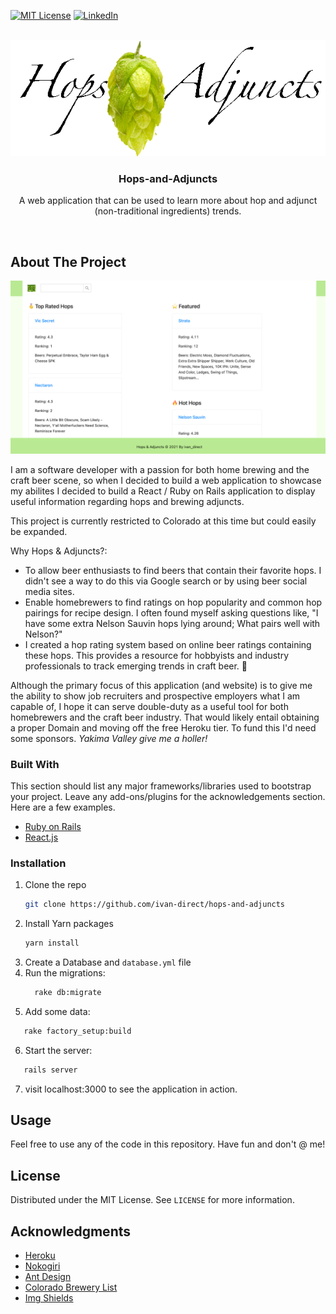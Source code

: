 <div id="top"></div>

<!-- PROJECT SHIELDS -->
[![MIT License][license-shield]][license-url]
[![LinkedIn][linkedin-shield]][linkedin-url]



<!-- PROJECT LOGO -->
<br />
<div align="center">
  <a href="https://github.com/ivan-direct/hops-and-adjuncts">
    <img src="display_images/logo.png" alt="Logo">
  </a>

  <h3 align="center">Hops-and-Adjuncts</h3>

  <p align="center">
    A web application that can be used to learn more about hop and adjunct (non-traditional ingredients) trends.
  </p>
  <br/>
</div>



<!-- ABOUT THE PROJECT -->
## About The Project

[![Product Name Screen Shot][product-screenshot]](https://hops-and-adjuncts.herokuapp.com/)

I am a software developer with a passion for both home brewing and the craft beer scene, so when I decided to build a web application to showcase my abilites I decided to build a React / Ruby on Rails application to display useful information regarding hops and brewing adjuncts.

This project is currently restricted to Colorado at this time but could easily be expanded. 

Why Hops & Adjuncts?:
* To allow beer enthusiasts to find beers that contain their favorite hops. I didn't see a way to do this via Google search or by using beer social media sites.
* Enable homebrewers to find ratings on hop popularity and common hop pairings for recipe design. I often found myself asking questions like, "I have some extra Nelson Sauvin hops lying around; What pairs well with Nelson?"
* I created a hop rating system based on online beer ratings containing these hops. This provides a resource for hobbyists and industry professionals to track emerging trends in craft beer. :beer:

Although the primary focus of this application (and website) is to give me the ability to show job recruiters and prospective employers what I am capable of, I hope it can serve double-duty as a useful tool for both homebrewers and the craft beer industry. That would likely entail obtaining a proper Domain and moving off the free Heroku tier. To fund this I'd need some sponsors. _Yakima Valley give me a holler!_



### Built With

This section should list any major frameworks/libraries used to bootstrap your project. Leave any add-ons/plugins for the acknowledgements section. Here are a few examples.

* [Ruby on Rails](https://rubyonrails.org/)
* [React.js](https://reactjs.org/)



### Installation

1. Clone the repo
   ```sh
   git clone https://github.com/ivan-direct/hops-and-adjuncts
   ```
2. Install Yarn packages
   ```sh
   yarn install
   ```
3. Create a Database and `database.yml` file
4. Run the migrations:
   ```sh
     rake db:migrate
   ```
5. Add some data:
  ```sh
     rake factory_setup:build
  ```
6. Start the server:
  ```sh
     rails server
  ```
7. visit localhost:3000 to see the application in action.



<!-- USAGE EXAMPLES -->
## Usage

Feel free to use any of the code in this repository. Have fun and don't @ me!



<!-- LICENSE -->
## License

Distributed under the MIT License. See `LICENSE` for more information.




<!-- ACKNOWLEDGMENTS -->
## Acknowledgments

* [Heroku](https://heroku.com)
* [Nokogiri](https://nokogiri.org)
* [Ant Design](https://ant.design)
* [Colorado Brewery List](https://www.coloradobrewerylist.com/brewery/)
* [Img Shields](https://shields.io)



<!-- MARKDOWN LINKS & IMAGES -->
<!-- https://www.markdownguide.org/basic-syntax/#reference-style-links -->
[license-shield]: https://img.shields.io/github/license/ivan-direct/hops-and-adjuncts.svg?style=for-the-badge
[license-url]: https://github.com/ivan-direct/hops-and-adjuncts/blob/main/LICENSE
[linkedin-shield]: https://img.shields.io/badge/-LinkedIn-black.svg?style=for-the-badge&logo=linkedin&colorB=555
[linkedin-url]: https://www.linkedin.com/in/nate-dipiazza-00644b66/
[product-screenshot]: display_images/hops_and_adjucts_ss.png